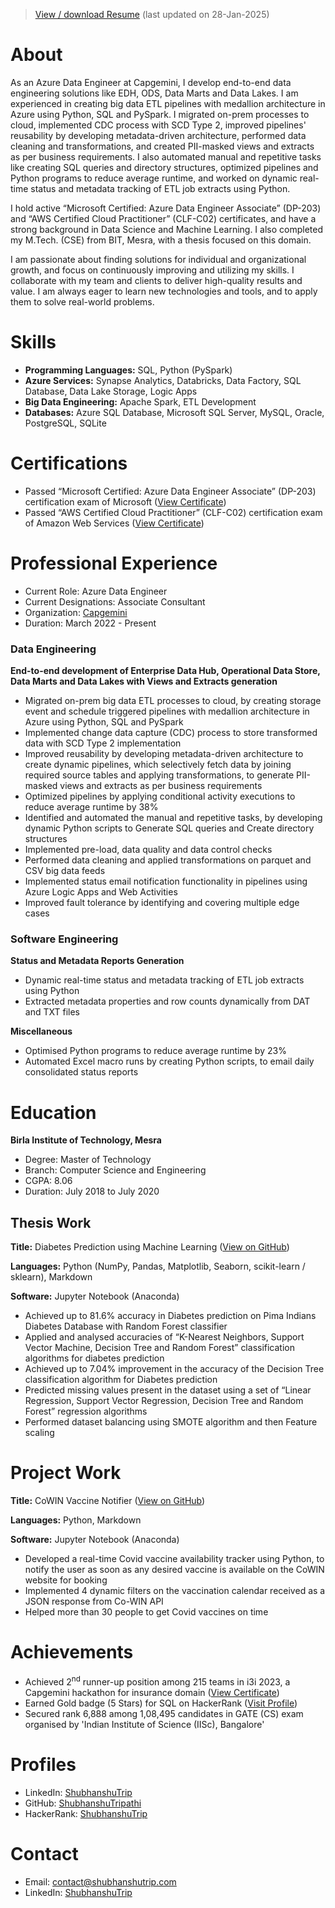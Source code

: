 >[View / download Resume](/Documents/Shubhanshu%20Tripathi%20Resume.pdf) (last updated on 28-Jan-2025)

# About
As an Azure Data Engineer at Capgemini, I develop end-to-end data engineering solutions like EDH, ODS, Data Marts and Data Lakes. I am experienced in creating big data ETL pipelines with medallion architecture in Azure using Python, SQL and PySpark. I migrated on-prem processes to cloud, implemented CDC process with SCD Type 2, improved pipelines' reusability by developing metadata-driven architecture, performed data cleaning and transformations, and created PII-masked views and extracts as per business requirements. I also automated manual and repetitive tasks like creating SQL queries and directory structures, optimized pipelines and Python programs to reduce average runtime, and worked on dynamic real-time status and metadata tracking of ETL job extracts using Python.

I hold active “Microsoft Certified: Azure Data Engineer Associate” (DP-203) and “AWS Certified Cloud Practitioner” (CLF-C02) certificates, and have a strong background in Data Science and Machine Learning. I also completed my M.Tech. (CSE) from BIT, Mesra, with a thesis focused on this domain.

I am passionate about finding solutions for individual and organizational growth, and focus on continuously improving and utilizing my skills. I collaborate with my team and clients to deliver high-quality results and value. I am always eager to learn new technologies and tools, and to apply them to solve real-world problems.

# Skills
- **Programming Languages:** SQL, Python (PySpark)
- **Azure Services:** Synapse Analytics, Databricks, Data Factory, SQL Database, Data Lake Storage, Logic Apps
- **Big Data Engineering:** Apache Spark, ETL Development
- **Databases:** Azure SQL Database, Microsoft SQL Server, MySQL, Oracle, PostgreSQL, SQLite

# Certifications
- Passed “Microsoft Certified: Azure Data Engineer Associate” (DP-203) certification exam of Microsoft ([View Certificate](https://learn.microsoft.com/api/credentials/share/en-in/ShubhanshuTrip/54E1195F6A581B3?sharingId=900DD26B4187729E))
- Passed “AWS Certified Cloud Practitioner” (CLF-C02) certification exam of Amazon Web Services ([View Certificate](/Documents/ST%20AWS-CCP%20Certificate.pdf))

# Professional Experience
- Current Role: Azure Data Engineer
- Current Designations: Associate Consultant
- Organization: [Capgemini](https://www.capgemini.com)
- Duration: March 2022 - Present

### Data Engineering
**End-to-end development of Enterprise Data Hub, Operational Data Store, Data Marts and Data Lakes with Views and Extracts generation**
- Migrated on-prem big data ETL processes to cloud, by creating storage event and schedule triggered pipelines with medallion architecture in Azure using Python, SQL and PySpark
- Implemented change data capture (CDC) process to store transformed data with SCD Type 2 implementation
- Improved reusability by developing metadata-driven architecture to create dynamic pipelines, which selectively fetch data by joining required source tables and applying transformations, to generate PII-masked views and extracts as per business requirements
- Optimized pipelines by applying conditional activity executions to reduce average runtime by 38%
- Identified and automated the manual and repetitive tasks, by developing dynamic Python scripts to Generate SQL queries and Create directory structures
- Implemented pre-load, data quality and data control checks
- Performed data cleaning and applied transformations on parquet and CSV big data feeds
- Implemented status email notification functionality in pipelines using Azure Logic Apps and Web Activities
- Improved fault tolerance by identifying and covering multiple edge cases

### Software Engineering
**Status and Metadata Reports Generation**
- Dynamic real-time status and metadata tracking of ETL job extracts using Python
- Extracted metadata properties and row counts dynamically from DAT and TXT files

**Miscellaneous**
- Optimised Python programs to reduce average runtime by 23%
- Automated Excel macro runs by creating Python scripts, to email daily consolidated status reports

# Education
**Birla Institute of Technology, Mesra**
- Degree: Master of Technology
- Branch: Computer Science and Engineering
- CGPA: 8.06
- Duration: July 2018 to July 2020

## Thesis Work

**Title:** Diabetes Prediction using Machine Learning ([View on GitHub](https://github.com/ShubhanshuTripathi/Diabetes-Prediction))

**Languages:** Python (NumPy, Pandas, Matplotlib, Seaborn, scikit-learn / sklearn), Markdown

**Software:** Jupyter Notebook (Anaconda)
- Achieved up to 81.6% accuracy in Diabetes prediction on Pima Indians Diabetes Database with Random Forest classifier
- Applied and analysed accuracies of “K-Nearest Neighbors, Support Vector Machine, Decision Tree and Random Forest” classification algorithms for diabetes prediction
- Achieved up to 7.04% improvement in the accuracy of the Decision Tree classification algorithm for Diabetes prediction
- Predicted missing values present in the dataset using a set of “Linear Regression, Support Vector Regression, Decision Tree and Random Forest” regression algorithms
- Performed dataset balancing using SMOTE algorithm and then Feature scaling

# Project Work

**Title:** CoWIN Vaccine Notifier ([View on GitHub](https://github.com/ShubhanshuTripathi/CoWIN-Vaccine-Notifier))

**Languages:** Python, Markdown

**Software:** Jupyter Notebook (Anaconda)
- Developed a real-time Covid vaccine availability tracker using Python, to notify the user as soon as any desired vaccine is available on the CoWIN website for booking
- Implemented 4 dynamic filters on the vaccination calendar received as a JSON response from Co-WIN API
- Helped more than 30 people to get Covid vaccines on time

# Achievements
- Achieved 2<sup>nd</sup> runner-up position among 215 teams in i3i 2023, a Capgemini hackathon for insurance domain ([View Certificate](/Documents/ST%20i3i%20Certificate.pdf))
- Earned Gold badge (5 Stars) for SQL on HackerRank ([Visit Profile](https://www.hackerrank.com/profile/ShubhanshuTrip))
- Secured rank 6,888 among 1,08,495 candidates in GATE (CS) exam organised by 'Indian Institute of Science (IISc), Bangalore'

# Profiles
- LinkedIn: [ShubhanshuTrip](https://www.linkedin.com/in/ShubhanshuTrip)
- GitHub: [ShubhanshuTripathi](https://github.com/ShubhanshuTripathi)
- HackerRank: [ShubhanshuTrip](https://www.hackerrank.com/profile/ShubhanshuTrip)

# Contact
- Email: [contact@shubhanshutrip.com](mailto:contact@shubhanshutrip.com)
- LinkedIn: [ShubhanshuTrip](https://www.linkedin.com/in/shubhanshutrip)
